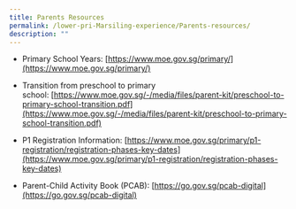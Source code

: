 ```yaml
---
title: Parents Resources
permalink: /lower-pri-Marsiling-experience/Parents-resources/
description: ""
---
```

*   Primary School Years: [https://www.moe.gov.sg/primary/](https://www.moe.gov.sg/primary/)
*   Transition from preschool to primary school: [https://www.moe.gov.sg/-/media/files/parent-kit/preschool-to-primary-school-transition.pdf](https://www.moe.gov.sg/-/media/files/parent-kit/preschool-to-primary-school-transition.pdf)  
    
*   P1 Registration Information: [https://www.moe.gov.sg/primary/p1-registration/registration-phases-key-dates](https://www.moe.gov.sg/primary/p1-registration/registration-phases-key-dates)
*   Parent-Child Activity Book (PCAB): [https://go.gov.sg/pcab-digital](https://go.gov.sg/pcab-digital)